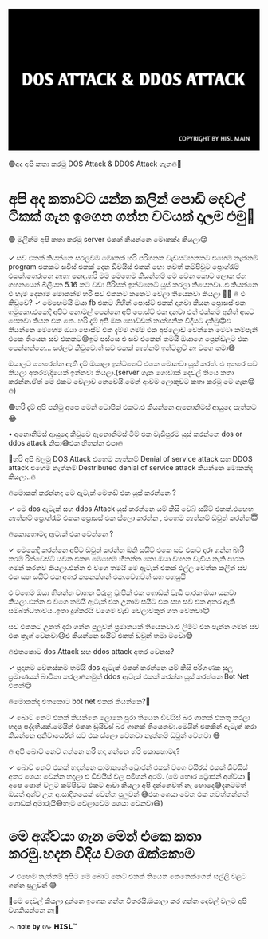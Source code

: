 ![DOS ATTACK & DDOS ATTACK](https://github.com/hackersinsrilankaofc/NOTE-LAB/blob/main/Image/20230626_194341.jpg)

🟢අද අපි කතා කරමු DOS Attack & DDOS Attack ගැන🔥💫

# අපි අද කතාවට යන්න කලින් පොඩි දෙවල් ටිකක් ගැන ඉගෙන ගන්න වටයක් දාලම එමු🌚

🟣  මුලින්ම අපි කතා කරමු server එකක් කියන්නෙ මොකක්ද කියලා😌

  ✓  සව එකක් කියන්නෙ සරලවම මොකක් හරි පරිගනක වැඩසටහනකට එහෙම නැත්නම් program එකකට සවිස් එකක් දෙන ඩිවයිස් එකක් හො තවත් කම්පිවුට ප්‍රොග්රැම් එකක්.තෙරුනෙ නැහැ නෙද.හරි මම මෙහෙම කියන්නම්
මෙ වෙන කොට ලොක ජන ගහනයෙන් බිලියන 5.16 කට වඩා පිරිසක් ඉන්ටනෙට් යූස් කරලා තියෙනවා..එ කියන්නෙ එ හැම දෙනාම මොකක්ම හරි සව එකකට කනෙට් වෙලා තියෙනවා කියලා 🌚😀
🔥 එ කිවුවෙ? 
✓ මෙහෙමයි ඔයා fb එකට ගිහින් පොස්ට් එකක් දානවා කියන ප්‍රොසස් එක ගමුකො.එකෙදි අපිට නොමල් පෙන්නෙ අපි පොස්ට් එක දානවා එත් එක්කම අනිත් අයට පෙනවා කියන එක නෙ..හරි දැම් අපි ඔක පොඩ්ඩක් තාක්ශනික විදියට දකිමු😌එ කියන්නෙ මෙහෙම ඔයා පොස්ට් එක දැම්ම ගමම් එක අප්ලොඩ් වෙන්නෙ මෙටා කම්පැනි එකෙ තියෙන සව එකකට😌ඉට පස්සෙ එ සව එකෙන් තමයි ඔයාගෙ ප්‍රෙන්ඩලට එක පෙන්නන්නෙ...
සරලව කිවුවොත් සව එකක් නැත්නම් ඉන්ටන්‍රට් නැ වගෙ තමා😅

ඔයාලට තෙරෙන්න ඇති දැම් ඔයාලා ඉන්ටනෙට් එකෙ මොනවා යූස් කරත්. එ අතරෙ සව කියලා අතරමැදියෙක් ඉන්නවා කියලා.(server ගැන ගොඩාක් දෙවල් තියෙ කතා කරන්න.ඒත් මෙ එකට වෙලාව නෙවෙයි.මෙන් ආවම ලොකුවට කතා කරමු මෙ ගැන😌🔥)


🟢හරි දැම් අපි පනිමු අපෙ මෙන් ටොපික් එකට.එ කියන්නෙ ඇනොනිමස් ආයුදෙ පැත්තට😂

• අනොනිමස් ආයුදෙ කිවුවෙ ඇනොනිමස් ටීම් එක වැඩිපුරම යූස් කරන්නෙ dos or ddos attack නිසා😅එක හිතන්න එපා🔥

🔵හරි අපි බලමු DOS Attack එහෙම නැත්නම් Denial of service attack සහ DDOS attack එහෙම නැත්නම් Destributed denial of service attack කියන්නෙ මොකක්ද කියලා..🔥

🔥මොකක් කරන්නද මෙ ඇටැක් මෙතඩ් එක යූස් කරන්නෙ ?
 
✓ මෙ dos ඇටැක් සහ ddos Attack යූස් කරන්නෙ යම් කිසි වෙබ් සයිට් එකක්.එහෙහ නැත්නම් ප්‍රොග්රැම් එකක ප්‍රොසස් එක ස්ලො කරන්න , එහෙම නැත්නම් ඩවුන් කරන්න😇

🔥කොහොමද ඇටැක් එක වෙන්නෙ ?

✓ මෙකෙදි කරන්නෙ අපිට ඩවුන් කරන්න ඔනි සයිට් එකෙ සව එකට දරා ගන්න බැරි තරම් රික්වෙස්ට් යවන එක🔥
මෙහෙම හිතන්න කො.ඔයා වාහන වැඩිය නැති පාරක ගමන් කරනව කියලා.එන්න එ වගෙ තමයි මෙ ඇටැක් එකක් එල්ල වෙන්න කලින් සව එක සහ සයිට් එක අතර කනෙක්ශන් එක.වෙගවත් සහ පහසුයි

එ වගෙම ඔයා හිතන්න වාහන පිරුනු ට්‍රැපික් එක ගොඩක් වැඩි පාරක ඔයා යනවා කියලා.එන්න එ වගෙ තමයි ඈටැක් එක උනාම සයිට එක සහ සව එක අතර ඇති සම්බන්ධතාවය..ඉතා දුශ්කරයි වගෙම වැඩි වෙලාවකුත් ගත වෙනවා😌

සව එකකට උනත් දරා ගන්න පුලුවන් ප්‍රමානයක් තියෙනවා.එ ලිමිට් එක පැන්න ගමන් සව එක ක්‍රැශ් වෙනවා☹️එ කියන්නෙ සයිට් එකත් ඩවුන් තමා මචො😅

🔥එතකොට dos Attack සහ ddos attack අතර වෙනස?

✓ ප්‍රදානම වෙනස්කම තමයි dos ඇටැක් එකක් කරන්නෙ යම් කිසි පරිගණක සුලු ප්‍රමාණයක් බාවිතා කරලා🔥නමුත් ddos ඇටැක් එකක් කරන්න යූස් කරන්නෙ Bot Net එකක්😌

🔥මොකක්ද එතකොට bot net එකක් කියන්නෙ?🤔

 ✓ බොට් නෙට් එකක් කියන්නෙ ලොකෙ පුරා තියෙන ඩිවයිස් බර ගානක් එකතු කරලා හදපු පද්දතියක්.මෙයින් එකක ඩ්‍රයිවස් බර ගානක් තියෙනවා.මෙයින් එකකින් ඇටැක් කරා කියන්නෙ අනිවාර්යෙන් සව එක ස්ලො වෙනවා නැත්නම් ඩවුන් වෙනවා 😄

🔥 අපි බොට් නෙට් ගන්නෙ හරි හදා ගන්නෙ හරි කොහොමද? 

✓ බොට් නෙට් එකක් හදන්නෙ සාමාන්‍යන් ට්‍රොජන් එකක් වගෙ වයිරස් එකක් ඩිවයිස් අතර ශෙයා වෙන්න හදලා එ ඩිවයිස් වල පමිශන් අරම්.      (මෙ හොර ට්‍රොජන් අශ්වයා 🐎 අපෙ පොන් වලට කම්පිවුට එකට ආවා කියලා අපි දන්නෙවත් නැ හොදෙ😅දැනටමත් ඔයත් අශ්ව උන ආසාදිතයෙක් වෙන්න පුලුවන් 😅එක ශෙයා වෙන එක නවත්තන්නත් ගොඩක් අමාරුයි😅හැම වෙලාවෙම ශෙයා වෙනවා😄) 

# මෙ අශ්වයා ගැන මෙන් එකෙ කතා කරමු.හදන විදිය වගෙ ඔක්කොම

✓ එහෙම නැත්නම් අපිට මෙ බොට් නෙට් එකක් තියෙන කෙනෙක්ගෙන් සල්ලි වලට ගන්න පුලුවන් 😅

🛑මෙ දෙවල් කියලා දුන්නෙ ඉගෙන ගන්න විතරයි.ඔයාලා කර ගන්න දෙවල් වලට අපි වගකියන්නෙ නැ🛑


෴ 𝗻𝗼𝘁𝗲 𝗯𝘆 ៚ 𝗛𝗜𝗦𝗟™
